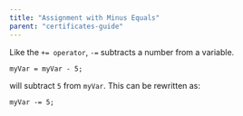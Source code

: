```yaml
---
title: "Assignment with Minus Equals"
parent: "certificates-guide"
---
```


Like the `+= operator`, `-=` subtracts a number from a variable.

    myVar = myVar - 5;

will subtract `5` from `myVar`. This can be rewritten as:

    myVar -= 5;
